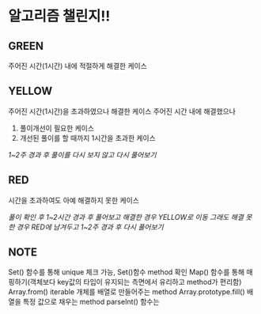 # 알고리즘 챌린지!!

## GREEN
주어진 시간(1시간) 내에 적절하게 해결한 케이스

## YELLOW
주어진 시간(1시간)을 초과하였으나 해결한 케이스
주어진 시간 내에 해결했으나 
1) 풀이개선이 필요한 케이스
2) 개선된 풀이를 할 때까지 1시간을 초과한 케이스

*1~2주 경과 후 풀이를 다시 보지 않고 다시 풀어보기*

## RED
시간을 초과하여도 아예 해결하지 못한 케이스

*풀이 확인 후 1~2시간 경과 후 풀어보고 해결한 경우 YELLOW로 이동*
*그래도 해결 못한 경우 RED에 남겨두고 1~2주 경과 후 다시 풀어보기*

## NOTE
Set() 함수를 통해 unique 체크 가능, Set()함수 method 확인
Map() 함수를 통해 매핑하기(객체보다 key값의 타입이 유지되는 측면에서 유리하고 method가 편리함)
Array.from() iterable 개체를 배열로 만들어주는 method
Array.prototype.fill() 배열을 특정 값으로 채우는 method
parseInt() 함수는 